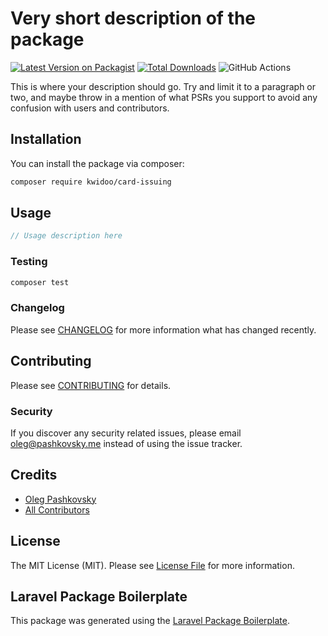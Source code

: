 # Very short description of the package

[![Latest Version on Packagist](https://img.shields.io/packagist/v/kwidoo/card-issuing.svg?style=flat-square)](https://packagist.org/packages/kwidoo/card-issuing)
[![Total Downloads](https://img.shields.io/packagist/dt/kwidoo/card-issuing.svg?style=flat-square)](https://packagist.org/packages/kwidoo/card-issuing)
![GitHub Actions](https://github.com/kwidoo/card-issuing/actions/workflows/main.yml/badge.svg)

This is where your description should go. Try and limit it to a paragraph or two, and maybe throw in a mention of what PSRs you support to avoid any confusion with users and contributors.

## Installation

You can install the package via composer:

```bash
composer require kwidoo/card-issuing
```

## Usage

```php
// Usage description here
```

### Testing

```bash
composer test
```

### Changelog

Please see [CHANGELOG](CHANGELOG.md) for more information what has changed recently.

## Contributing

Please see [CONTRIBUTING](CONTRIBUTING.md) for details.

### Security

If you discover any security related issues, please email oleg@pashkovsky.me instead of using the issue tracker.

## Credits

-   [Oleg Pashkovsky](https://github.com/kwidoo)
-   [All Contributors](../../contributors)

## License

The MIT License (MIT). Please see [License File](LICENSE.md) for more information.

## Laravel Package Boilerplate

This package was generated using the [Laravel Package Boilerplate](https://laravelpackageboilerplate.com).
